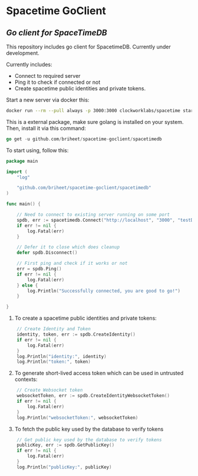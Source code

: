 # Spacetime GoClient

## _Go client for SpaceTimeDB_

This repository includes go client for SpacetimeDB. Currently under development.

Currently includes:

- Connect to required server
- Ping it to check if connected or not
- Create spacetime public identities and private tokens.

Start a new server via docker this:

```bash
docker run --rm --pull always -p 3000:3000 clockworklabs/spacetime start
```

This is a external package, make sure golang is installed on your system. Then, install it via this command:

```go
go get -u github.com/briheet/spacetime-goclient/spacetimedb
```

To start using, follow this:

```go
package main

import (
	"log"

	"github.com/briheet/spacetime-goclient/spacetimedb"
)

func main() {

	// Need to connect to existing server running on some port
	spdb, err := spacetimedb.Connect("http://localhost", "3000", "testDB")
	if err != nil {
		log.Fatal(err)
	}

	// Defer it to close which does cleanup
	defer spdb.Disconnect()

	// First ping and check if it works or not
	err = spdb.Ping()
	if err != nil {
		log.Fatal(err)
	} else {
		log.Println("Successfully connected, you are good to go!")
	}

}
```

1. To create a spacetime public identities and private tokens:

```go
	// Create Identity and Token
	identity, token, err := spdb.CreateIdentity()
	if err != nil {
		log.Fatal(err)
	}
	log.Println("identity:", identity)
	log.Println("token:", token)
```

2. To generate short-lived access token which can be used in untrusted contexts:

```go
	// Create Websocket token
	websocketToken, err := spdb.CreateIdentityWebsocketToken()
	if err != nil {
		log.Fatal(err)
	}
	log.Println("websocketToken:", websocketToken)
```

3. To fetch the public key used by the database to verify tokens

```go
	// Get public key used by the database to verify tokens
	publicKey, err := spdb.GetPublicKey()
	if err != nil {
		log.Fatal(err)
	}
	log.Println("publicKey:", publicKey)
```
